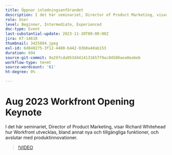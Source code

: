 ```yaml
---
title: Öppnar inledningsanförandet
description: I det här seminariet, Director of Product Marketing, visar Richard Whitehead hur Workfront utvecklas, bland annat nya och tillgängliga funktioner, och avslutar med produktinnovationer.
role: User
level: Beginner, Intermediate, Experienced
doc-type: Event
last-substantial-update: 2023-11-30T00:00:00Z
jira: KT-14610
thumbnail: 3425894.jpeg
exl-id: 6d840275-3f12-4480-b442-93b0a4dab153
duration: 694
source-git-commit: 9a297cda953d4414131657f9ac84580aea0eabeb
workflow-type: tm+mt
source-wordcount: '61'
ht-degree: 0%

---
```


# Aug 2023 Workfront Opening Keynote

I det här seminariet, Director of Product Marketing, visar Richard Whitehead hur Workfront utvecklas, bland annat nya och tillgängliga funktioner, och avslutar med produktinnovationer.

>[!VIDEO](https://video.tv.adobe.com/v/3453833/?learn=on&captions=swe)

